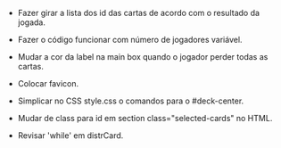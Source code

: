 - Fazer girar a lista dos id das cartas de acordo com o resultado da jogada.
- Fazer o código funcionar com número de jogadores variável.

- Mudar a cor da label na main box quando o jogador perder todas as cartas.
- Colocar favicon.
- Simplicar no CSS style.css o comandos para o #deck-center.
- Mudar de class para id em section class="selected-cards" no HTML.
- Revisar 'while' em distrCard.
